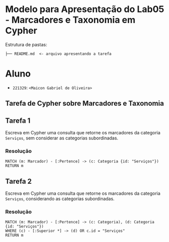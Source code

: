 # Modelo para Apresentação do Lab05 - Marcadores e Taxonomia em Cypher

Estrutura de pastas:

~~~
├── README.md  <- arquivo apresentando a tarefa
~~~

# Aluno
* `221329`: `<Maicon Gabriel de Oliveira>`

## Tarefa de Cypher sobre Marcadores e Taxonomia

## Tarefa 1

Escreva em Cypher uma consulta que retorne os marcadores da categoria `Serviços`, sem considerar as categorias subordinadas.

### Resolução
~~~cypher
MATCH (m: Marcador) - [:Pertence] -> (c: Categoria {id: "Serviços"})
RETURN m
~~~

## Tarefa 2

Escreva em Cypher uma consulta que retorne os marcadores da categoria `Serviços`, considerando as categorias subordinadas.

### Resolução
~~~cypher
MATCH (m: Marcador) - [:Pertence] -> (c: Categoria), (d: Categoria {id: "Serviços"})
WHERE (c) - [:Superior *] -> (d) OR c.id = "Serviços"
RETURN m
~~~

